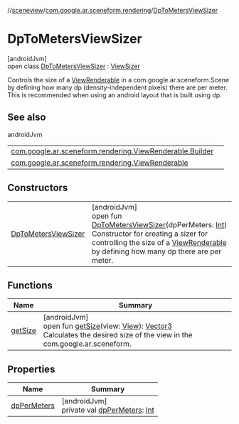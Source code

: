 //[sceneview](../../../index.md)/[com.google.ar.sceneform.rendering](../index.md)/[DpToMetersViewSizer](index.md)

# DpToMetersViewSizer

[androidJvm]\
open class [DpToMetersViewSizer](index.md) : [ViewSizer](../-view-sizer/index.md)

Controls the size of a [ViewRenderable](../-view-renderable/index.md) in a com.google.ar.sceneform.Scene by defining how many dp (density-independent pixels) there are per meter. This is recommended when using an android layout that is built using dp.

## See also

androidJvm

| | |
|---|---|
| [com.google.ar.sceneform.rendering.ViewRenderable.Builder](../-view-renderable/-builder/set-sizer.md) |  |
| [com.google.ar.sceneform.rendering.ViewRenderable](../-view-renderable/set-sizer.md) |  |

## Constructors

| | |
|---|---|
| [DpToMetersViewSizer](-dp-to-meters-view-sizer.md) | [androidJvm]<br>open fun [DpToMetersViewSizer](-dp-to-meters-view-sizer.md)(dpPerMeters: [Int](https://kotlinlang.org/api/latest/jvm/stdlib/kotlin/-int/index.html))<br>Constructor for creating a sizer for controlling the size of a [ViewRenderable](../-view-renderable/index.md) by defining how many dp there are per meter. |

## Functions

| Name | Summary |
|---|---|
| [getSize](get-size.md) | [androidJvm]<br>open fun [getSize](get-size.md)(view: [View](https://developer.android.com/reference/kotlin/android/view/View.html)): [Vector3](../../com.google.ar.sceneform.math/-vector3/index.md)<br>Calculates the desired size of the view in the com.google.ar.sceneform. |

## Properties

| Name | Summary |
|---|---|
| [dpPerMeters](dp-per-meters.md) | [androidJvm]<br>private val [dpPerMeters](dp-per-meters.md): [Int](https://kotlinlang.org/api/latest/jvm/stdlib/kotlin/-int/index.html) |
